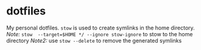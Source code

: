 # dotfiles

My personal dotfiles. `stow` is used to create symlinks in the home directory.
_Note:_ `stow  --target=$HOME */ --ignore stow-ignore` to stow to the home directory
_Note2:_ use `stow --delete` to remove the generated symlinks
